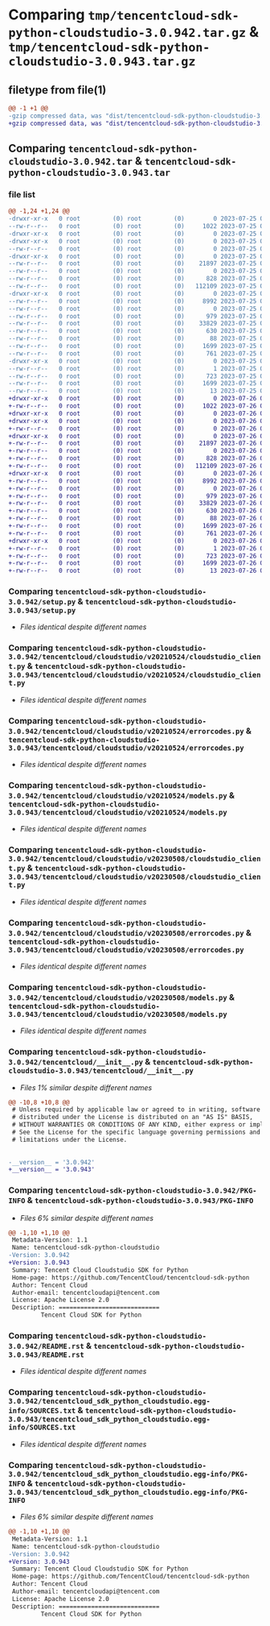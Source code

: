 # Comparing `tmp/tencentcloud-sdk-python-cloudstudio-3.0.942.tar.gz` & `tmp/tencentcloud-sdk-python-cloudstudio-3.0.943.tar.gz`

## filetype from file(1)

```diff
@@ -1 +1 @@
-gzip compressed data, was "dist/tencentcloud-sdk-python-cloudstudio-3.0.942.tar", last modified: Tue Jul 25 04:14:42 2023, max compression
+gzip compressed data, was "dist/tencentcloud-sdk-python-cloudstudio-3.0.943.tar", last modified: Wed Jul 26 00:34:17 2023, max compression
```

## Comparing `tencentcloud-sdk-python-cloudstudio-3.0.942.tar` & `tencentcloud-sdk-python-cloudstudio-3.0.943.tar`

### file list

```diff
@@ -1,24 +1,24 @@
-drwxr-xr-x   0 root         (0) root         (0)        0 2023-07-25 04:14:42.000000 tencentcloud-sdk-python-cloudstudio-3.0.942/
--rw-r--r--   0 root         (0) root         (0)     1022 2023-07-25 04:14:42.000000 tencentcloud-sdk-python-cloudstudio-3.0.942/setup.py
-drwxr-xr-x   0 root         (0) root         (0)        0 2023-07-25 04:14:42.000000 tencentcloud-sdk-python-cloudstudio-3.0.942/tencentcloud/
-drwxr-xr-x   0 root         (0) root         (0)        0 2023-07-25 04:14:42.000000 tencentcloud-sdk-python-cloudstudio-3.0.942/tencentcloud/cloudstudio/
--rw-r--r--   0 root         (0) root         (0)        0 2023-07-25 04:14:42.000000 tencentcloud-sdk-python-cloudstudio-3.0.942/tencentcloud/cloudstudio/__init__.py
-drwxr-xr-x   0 root         (0) root         (0)        0 2023-07-25 04:14:42.000000 tencentcloud-sdk-python-cloudstudio-3.0.942/tencentcloud/cloudstudio/v20210524/
--rw-r--r--   0 root         (0) root         (0)    21897 2023-07-25 04:14:42.000000 tencentcloud-sdk-python-cloudstudio-3.0.942/tencentcloud/cloudstudio/v20210524/cloudstudio_client.py
--rw-r--r--   0 root         (0) root         (0)        0 2023-07-25 04:14:42.000000 tencentcloud-sdk-python-cloudstudio-3.0.942/tencentcloud/cloudstudio/v20210524/__init__.py
--rw-r--r--   0 root         (0) root         (0)      828 2023-07-25 04:14:42.000000 tencentcloud-sdk-python-cloudstudio-3.0.942/tencentcloud/cloudstudio/v20210524/errorcodes.py
--rw-r--r--   0 root         (0) root         (0)   112109 2023-07-25 04:14:42.000000 tencentcloud-sdk-python-cloudstudio-3.0.942/tencentcloud/cloudstudio/v20210524/models.py
-drwxr-xr-x   0 root         (0) root         (0)        0 2023-07-25 04:14:42.000000 tencentcloud-sdk-python-cloudstudio-3.0.942/tencentcloud/cloudstudio/v20230508/
--rw-r--r--   0 root         (0) root         (0)     8992 2023-07-25 04:14:42.000000 tencentcloud-sdk-python-cloudstudio-3.0.942/tencentcloud/cloudstudio/v20230508/cloudstudio_client.py
--rw-r--r--   0 root         (0) root         (0)        0 2023-07-25 04:14:42.000000 tencentcloud-sdk-python-cloudstudio-3.0.942/tencentcloud/cloudstudio/v20230508/__init__.py
--rw-r--r--   0 root         (0) root         (0)      979 2023-07-25 04:14:42.000000 tencentcloud-sdk-python-cloudstudio-3.0.942/tencentcloud/cloudstudio/v20230508/errorcodes.py
--rw-r--r--   0 root         (0) root         (0)    33829 2023-07-25 04:14:42.000000 tencentcloud-sdk-python-cloudstudio-3.0.942/tencentcloud/cloudstudio/v20230508/models.py
--rw-r--r--   0 root         (0) root         (0)      630 2023-07-25 04:14:42.000000 tencentcloud-sdk-python-cloudstudio-3.0.942/tencentcloud/__init__.py
--rw-r--r--   0 root         (0) root         (0)       88 2023-07-25 04:14:42.000000 tencentcloud-sdk-python-cloudstudio-3.0.942/setup.cfg
--rw-r--r--   0 root         (0) root         (0)     1699 2023-07-25 04:14:42.000000 tencentcloud-sdk-python-cloudstudio-3.0.942/PKG-INFO
--rw-r--r--   0 root         (0) root         (0)      761 2023-07-25 04:14:42.000000 tencentcloud-sdk-python-cloudstudio-3.0.942/README.rst
-drwxr-xr-x   0 root         (0) root         (0)        0 2023-07-25 04:14:42.000000 tencentcloud-sdk-python-cloudstudio-3.0.942/tencentcloud_sdk_python_cloudstudio.egg-info/
--rw-r--r--   0 root         (0) root         (0)        1 2023-07-25 04:14:42.000000 tencentcloud-sdk-python-cloudstudio-3.0.942/tencentcloud_sdk_python_cloudstudio.egg-info/dependency_links.txt
--rw-r--r--   0 root         (0) root         (0)      723 2023-07-25 04:14:42.000000 tencentcloud-sdk-python-cloudstudio-3.0.942/tencentcloud_sdk_python_cloudstudio.egg-info/SOURCES.txt
--rw-r--r--   0 root         (0) root         (0)     1699 2023-07-25 04:14:42.000000 tencentcloud-sdk-python-cloudstudio-3.0.942/tencentcloud_sdk_python_cloudstudio.egg-info/PKG-INFO
--rw-r--r--   0 root         (0) root         (0)       13 2023-07-25 04:14:42.000000 tencentcloud-sdk-python-cloudstudio-3.0.942/tencentcloud_sdk_python_cloudstudio.egg-info/top_level.txt
+drwxr-xr-x   0 root         (0) root         (0)        0 2023-07-26 00:34:17.000000 tencentcloud-sdk-python-cloudstudio-3.0.943/
+-rw-r--r--   0 root         (0) root         (0)     1022 2023-07-26 00:34:17.000000 tencentcloud-sdk-python-cloudstudio-3.0.943/setup.py
+drwxr-xr-x   0 root         (0) root         (0)        0 2023-07-26 00:34:17.000000 tencentcloud-sdk-python-cloudstudio-3.0.943/tencentcloud/
+drwxr-xr-x   0 root         (0) root         (0)        0 2023-07-26 00:34:17.000000 tencentcloud-sdk-python-cloudstudio-3.0.943/tencentcloud/cloudstudio/
+-rw-r--r--   0 root         (0) root         (0)        0 2023-07-26 00:34:17.000000 tencentcloud-sdk-python-cloudstudio-3.0.943/tencentcloud/cloudstudio/__init__.py
+drwxr-xr-x   0 root         (0) root         (0)        0 2023-07-26 00:34:17.000000 tencentcloud-sdk-python-cloudstudio-3.0.943/tencentcloud/cloudstudio/v20210524/
+-rw-r--r--   0 root         (0) root         (0)    21897 2023-07-26 00:34:17.000000 tencentcloud-sdk-python-cloudstudio-3.0.943/tencentcloud/cloudstudio/v20210524/cloudstudio_client.py
+-rw-r--r--   0 root         (0) root         (0)        0 2023-07-26 00:34:17.000000 tencentcloud-sdk-python-cloudstudio-3.0.943/tencentcloud/cloudstudio/v20210524/__init__.py
+-rw-r--r--   0 root         (0) root         (0)      828 2023-07-26 00:34:17.000000 tencentcloud-sdk-python-cloudstudio-3.0.943/tencentcloud/cloudstudio/v20210524/errorcodes.py
+-rw-r--r--   0 root         (0) root         (0)   112109 2023-07-26 00:34:17.000000 tencentcloud-sdk-python-cloudstudio-3.0.943/tencentcloud/cloudstudio/v20210524/models.py
+drwxr-xr-x   0 root         (0) root         (0)        0 2023-07-26 00:34:17.000000 tencentcloud-sdk-python-cloudstudio-3.0.943/tencentcloud/cloudstudio/v20230508/
+-rw-r--r--   0 root         (0) root         (0)     8992 2023-07-26 00:34:17.000000 tencentcloud-sdk-python-cloudstudio-3.0.943/tencentcloud/cloudstudio/v20230508/cloudstudio_client.py
+-rw-r--r--   0 root         (0) root         (0)        0 2023-07-26 00:34:17.000000 tencentcloud-sdk-python-cloudstudio-3.0.943/tencentcloud/cloudstudio/v20230508/__init__.py
+-rw-r--r--   0 root         (0) root         (0)      979 2023-07-26 00:34:17.000000 tencentcloud-sdk-python-cloudstudio-3.0.943/tencentcloud/cloudstudio/v20230508/errorcodes.py
+-rw-r--r--   0 root         (0) root         (0)    33829 2023-07-26 00:34:17.000000 tencentcloud-sdk-python-cloudstudio-3.0.943/tencentcloud/cloudstudio/v20230508/models.py
+-rw-r--r--   0 root         (0) root         (0)      630 2023-07-26 00:34:17.000000 tencentcloud-sdk-python-cloudstudio-3.0.943/tencentcloud/__init__.py
+-rw-r--r--   0 root         (0) root         (0)       88 2023-07-26 00:34:17.000000 tencentcloud-sdk-python-cloudstudio-3.0.943/setup.cfg
+-rw-r--r--   0 root         (0) root         (0)     1699 2023-07-26 00:34:17.000000 tencentcloud-sdk-python-cloudstudio-3.0.943/PKG-INFO
+-rw-r--r--   0 root         (0) root         (0)      761 2023-07-26 00:34:17.000000 tencentcloud-sdk-python-cloudstudio-3.0.943/README.rst
+drwxr-xr-x   0 root         (0) root         (0)        0 2023-07-26 00:34:17.000000 tencentcloud-sdk-python-cloudstudio-3.0.943/tencentcloud_sdk_python_cloudstudio.egg-info/
+-rw-r--r--   0 root         (0) root         (0)        1 2023-07-26 00:34:17.000000 tencentcloud-sdk-python-cloudstudio-3.0.943/tencentcloud_sdk_python_cloudstudio.egg-info/dependency_links.txt
+-rw-r--r--   0 root         (0) root         (0)      723 2023-07-26 00:34:17.000000 tencentcloud-sdk-python-cloudstudio-3.0.943/tencentcloud_sdk_python_cloudstudio.egg-info/SOURCES.txt
+-rw-r--r--   0 root         (0) root         (0)     1699 2023-07-26 00:34:17.000000 tencentcloud-sdk-python-cloudstudio-3.0.943/tencentcloud_sdk_python_cloudstudio.egg-info/PKG-INFO
+-rw-r--r--   0 root         (0) root         (0)       13 2023-07-26 00:34:17.000000 tencentcloud-sdk-python-cloudstudio-3.0.943/tencentcloud_sdk_python_cloudstudio.egg-info/top_level.txt
```

### Comparing `tencentcloud-sdk-python-cloudstudio-3.0.942/setup.py` & `tencentcloud-sdk-python-cloudstudio-3.0.943/setup.py`

 * *Files identical despite different names*

### Comparing `tencentcloud-sdk-python-cloudstudio-3.0.942/tencentcloud/cloudstudio/v20210524/cloudstudio_client.py` & `tencentcloud-sdk-python-cloudstudio-3.0.943/tencentcloud/cloudstudio/v20210524/cloudstudio_client.py`

 * *Files identical despite different names*

### Comparing `tencentcloud-sdk-python-cloudstudio-3.0.942/tencentcloud/cloudstudio/v20210524/errorcodes.py` & `tencentcloud-sdk-python-cloudstudio-3.0.943/tencentcloud/cloudstudio/v20210524/errorcodes.py`

 * *Files identical despite different names*

### Comparing `tencentcloud-sdk-python-cloudstudio-3.0.942/tencentcloud/cloudstudio/v20210524/models.py` & `tencentcloud-sdk-python-cloudstudio-3.0.943/tencentcloud/cloudstudio/v20210524/models.py`

 * *Files identical despite different names*

### Comparing `tencentcloud-sdk-python-cloudstudio-3.0.942/tencentcloud/cloudstudio/v20230508/cloudstudio_client.py` & `tencentcloud-sdk-python-cloudstudio-3.0.943/tencentcloud/cloudstudio/v20230508/cloudstudio_client.py`

 * *Files identical despite different names*

### Comparing `tencentcloud-sdk-python-cloudstudio-3.0.942/tencentcloud/cloudstudio/v20230508/errorcodes.py` & `tencentcloud-sdk-python-cloudstudio-3.0.943/tencentcloud/cloudstudio/v20230508/errorcodes.py`

 * *Files identical despite different names*

### Comparing `tencentcloud-sdk-python-cloudstudio-3.0.942/tencentcloud/cloudstudio/v20230508/models.py` & `tencentcloud-sdk-python-cloudstudio-3.0.943/tencentcloud/cloudstudio/v20230508/models.py`

 * *Files identical despite different names*

### Comparing `tencentcloud-sdk-python-cloudstudio-3.0.942/tencentcloud/__init__.py` & `tencentcloud-sdk-python-cloudstudio-3.0.943/tencentcloud/__init__.py`

 * *Files 1% similar despite different names*

```diff
@@ -10,8 +10,8 @@
 # Unless required by applicable law or agreed to in writing, software
 # distributed under the License is distributed on an "AS IS" BASIS,
 # WITHOUT WARRANTIES OR CONDITIONS OF ANY KIND, either express or implied.
 # See the License for the specific language governing permissions and
 # limitations under the License.
 
 
-__version__ = '3.0.942'
+__version__ = '3.0.943'
```

### Comparing `tencentcloud-sdk-python-cloudstudio-3.0.942/PKG-INFO` & `tencentcloud-sdk-python-cloudstudio-3.0.943/PKG-INFO`

 * *Files 6% similar despite different names*

```diff
@@ -1,10 +1,10 @@
 Metadata-Version: 1.1
 Name: tencentcloud-sdk-python-cloudstudio
-Version: 3.0.942
+Version: 3.0.943
 Summary: Tencent Cloud Cloudstudio SDK for Python
 Home-page: https://github.com/TencentCloud/tencentcloud-sdk-python
 Author: Tencent Cloud
 Author-email: tencentcloudapi@tencent.com
 License: Apache License 2.0
 Description: ============================
         Tencent Cloud SDK for Python
```

### Comparing `tencentcloud-sdk-python-cloudstudio-3.0.942/README.rst` & `tencentcloud-sdk-python-cloudstudio-3.0.943/README.rst`

 * *Files identical despite different names*

### Comparing `tencentcloud-sdk-python-cloudstudio-3.0.942/tencentcloud_sdk_python_cloudstudio.egg-info/SOURCES.txt` & `tencentcloud-sdk-python-cloudstudio-3.0.943/tencentcloud_sdk_python_cloudstudio.egg-info/SOURCES.txt`

 * *Files identical despite different names*

### Comparing `tencentcloud-sdk-python-cloudstudio-3.0.942/tencentcloud_sdk_python_cloudstudio.egg-info/PKG-INFO` & `tencentcloud-sdk-python-cloudstudio-3.0.943/tencentcloud_sdk_python_cloudstudio.egg-info/PKG-INFO`

 * *Files 6% similar despite different names*

```diff
@@ -1,10 +1,10 @@
 Metadata-Version: 1.1
 Name: tencentcloud-sdk-python-cloudstudio
-Version: 3.0.942
+Version: 3.0.943
 Summary: Tencent Cloud Cloudstudio SDK for Python
 Home-page: https://github.com/TencentCloud/tencentcloud-sdk-python
 Author: Tencent Cloud
 Author-email: tencentcloudapi@tencent.com
 License: Apache License 2.0
 Description: ============================
         Tencent Cloud SDK for Python
```

